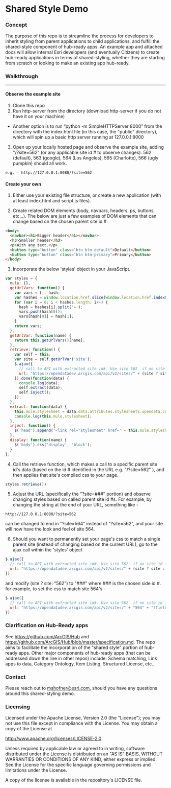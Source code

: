 # Shared Style Demo

### Concept
The purpose of this repo is to streamline the process for developers to inherit styling from parent applications to child applications, and fulfill the shared-style component of hub-ready apps. An example app and attached docs will allow internal Esri developers (and eventually Citizens) to create hub-ready applications in terms of shared-styling, whether they are starting from scratch or looking to make an existing app hub-ready.

### Walkthrough
---
#### Observe the example site
1. Clone this repo
2. Run http-server from the directory (download http-server if you do not have it on your machine)
  - Another option is to run “python -m SimpleHTTPServer 8000” from the directory with the index.html file (in this case, the "public" directory), which will spin up a basic http server running at 127.0.0.1:8000
3. Open up your locally hosted page and observe the example site, adding "/?site=562" (or any applicable site id # to observe changes). 562 (default), 563 (google), 564 (Los Angeles), 565 (Charlotte), 566 (ugly pumpkin) should all work.
```
e.g. - http://127.0.0.1:8080/?site=562
```

#### Create your own
1. Either use your existing file structure, or create a new application (with at least index.html and script.js files).

2. Create related DOM elements (body, navbars, headers, ps, buttons, etc...). The below are just a few examples of DOM elements that can change based on the chosen parent site id #.
  ```html
  <body>
    <navbar><h1>Bigger header</h1></navbar>
    <h3>Smaller header</h3>
    <p>With any text.</p>
    <button type="button" class="btn btn-default">Default</button>
    <button type="button" class="btn btn-primary">Primary</button>
  </body>
  ```

3. Incorporate the below 'styles' object in your JavaScript.

  ```javascript
  var styles = {
    mule: {},
    getUrlVars: function() {
      var vars = [], hash;
      var hashes = window.location.href.slice(window.location.href.indexOf('?') + 1).split('&');
      for (var i = 0; i < hashes.length; i++) {
        hash = hashes[i].split('=');
        vars.push(hash[0]);
        vars[hash[0]] = hash[1];
      }
      return vars;
    },
    getUrlVar: function(name) {
      return this.getUrlVars()[name];
    },
    retrieve: function() {
      var self = this;
      var site = self.getUrlVar('site');
      $.ajax({
        // call to API with extracted site id#. Use site 562  if no site id in URL.
        url: "https://opendatadev.arcgis.com/api/v2/sites/" + (site ? site : "562") + "?fields[sites]=stylesheets"
      }).done(function(data) {
        console.log(data);
        self.extract(data);
        self.inject();
      });
    },
    extract: function(data) {
      this.mule.stylesheet = data.data.attributes.stylesheets.opendata.current;
      console.log(this.mule.stylesheet);
    },
    inject: function() {
      $('head').append('<link rel="stylesheet" href=' + this.mule.stylesheet + ' type="text/css" />');
    },
    display: function(name) {
      $('body').css('display', 'block');
    }
  };
  ```

4. Call the retrieve function, which makes a call to a specific parent site id's data (based on the id # identified in the URL e.g. "/?site=562" ), and then applies that site's compiled css to your page.
  ```javascript
  styles.retrieve())
  ```

5. Adjust the URL (specifically the "?site=###" portion) and observe changing styles based on called parent site id #s. For example, by changing the string at the end of your URL, something like -
  ```
  http://127.0.0.1:8080/?site=562
  ```
  can be changed to end in "?site=564" instead of "?site=562", and your site will now have the look and feel of site 564.

6. Should you want to permanently set your page's css to match a single parent site (instead of changing based on the current URL), go to the ajax call within the 'styles' object
  ```javascript
  $.ajax({
    // call to API with extracted site id#. Use site 562  if no site id in URL.
    url: "https://opendatadev.arcgis.com/api/v2/sites/" + (site ? site : "562") + "?fields[sites]=stylesheets"
  })
  ```
  and modify (site ? site: "562") to "###" where ### is the chosen side id #. for example, to set the css to match site 564's -
  ```javascript
  $.ajax({
    // call to API with extracted site id#. Use site 562  if no site id in URL.
    url: "https://opendatadev.arcgis.com/api/v2/sites/" + "564" + "?fields[sites]=stylesheets"
  })
  ```

### Clarification on Hub-Ready apps
See https://github.com/ArcGIS/Hub and https://github.com/ArcGIS/Hub/blob/master/specification.md.
The repo aims to facilitate the incorporation of the "shared style" portion of hub-ready apps. Other major components of hub-ready apps (that can be addressed down the line in other repos) include: Schema matching, Link apps to data, Category Ontology, Item Listing, Structured License, etc...

### Contact
Please reach out to mshofner@esri.com, should you have any questions around this shared-styling demo.

### Licensing
Licensed under the Apache License, Version 2.0 (the "License");
you may not use this file except in compliance with the License.
You may obtain a copy of the License at

   http://www.apache.org/licenses/LICENSE-2.0

Unless required by applicable law or agreed to in writing, software
distributed under the License is distributed on an "AS IS" BASIS,
WITHOUT WARRANTIES OR CONDITIONS OF ANY KIND, either express or implied.
See the License for the specific language governing permissions and
limitations under the License.

A copy of the license is available in the repository's LICENSE file.
